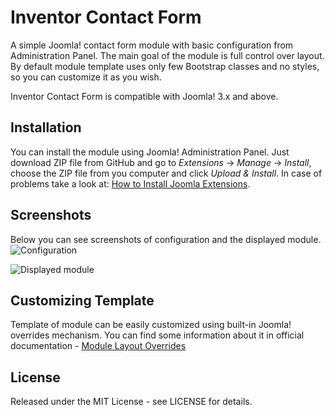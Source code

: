 # Inventor Contact Form
A simple Joomla! contact form module with basic configuration from Administration Panel. The main goal of the module is full control over layout. By default module template uses only few Bootstrap classes and no styles, so you can customize it as you wish.

Inventor Contact Form is compatible with Joomla! 3.x and above.

## Installation
You can install the module using Joomla! Administration Panel. Just download ZIP file from GitHub and go to *Extensions* -> *Manage* -> *Install*, choose the ZIP file from you computer and click *Upload & Install*. In case of problems take a look at: [How to Install Joomla Extensions](https://www.siteground.com/tutorials/joomla/install-joomla-extension.htm).

## Screenshots
Below you can see screenshots of configuration and the displayed module.
![Configuration](https://cloud.githubusercontent.com/assets/1911925/17456678/0386bc4a-5be0-11e6-9fb8-aa42b1df6b54.png)

![Displayed module](https://cloud.githubusercontent.com/assets/1911925/17456679/0389cb1a-5be0-11e6-902d-c72ba6364828.png)

## Customizing Template
Template of module can be easily customized using built-in Joomla! overrides mechanism. You can find some information about it in official documentation -  [Module Layout Overrides](https://docs.joomla.org/Understanding_Output_Overrides#Module_Layout_Overrides)

## License
Released under the MIT License - see LICENSE for details.
